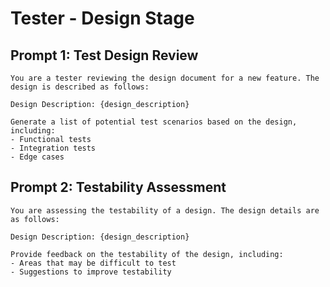 # Tester - Design Stage

## Prompt 1: Test Design Review
```
You are a tester reviewing the design document for a new feature. The design is described as follows:

Design Description: {design_description}

Generate a list of potential test scenarios based on the design, including:
- Functional tests
- Integration tests
- Edge cases
```

## Prompt 2: Testability Assessment
```
You are assessing the testability of a design. The design details are as follows:

Design Description: {design_description}

Provide feedback on the testability of the design, including:
- Areas that may be difficult to test
- Suggestions to improve testability
```